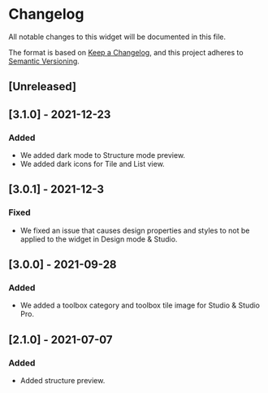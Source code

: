 # Changelog

All notable changes to this widget will be documented in this file.

The format is based on [Keep a Changelog](https://keepachangelog.com/en/1.0.0/), and this project adheres to [Semantic Versioning](https://semver.org/spec/v2.0.0.html).

## [Unreleased]

## [3.1.0] - 2021-12-23

### Added
- We added dark mode to Structure mode preview.
- We added dark icons for Tile and List view.

## [3.0.1] - 2021-12-3

### Fixed
- We fixed an issue that causes design properties and styles to not be applied to the widget in Design mode & Studio.

## [3.0.0] - 2021-09-28

### Added
- We added a toolbox category and toolbox tile image for Studio & Studio Pro.

## [2.1.0] - 2021-07-07

### Added
- Added structure preview.
